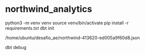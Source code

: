 # northwind_analytics

python3 -m venv venv
source venv/bin/activate
pip install -r requirements.txt
dbt init

/home/ubuntu/desafio_ae/northwind-413620-ed005a9f60d8.json

dbt debug
